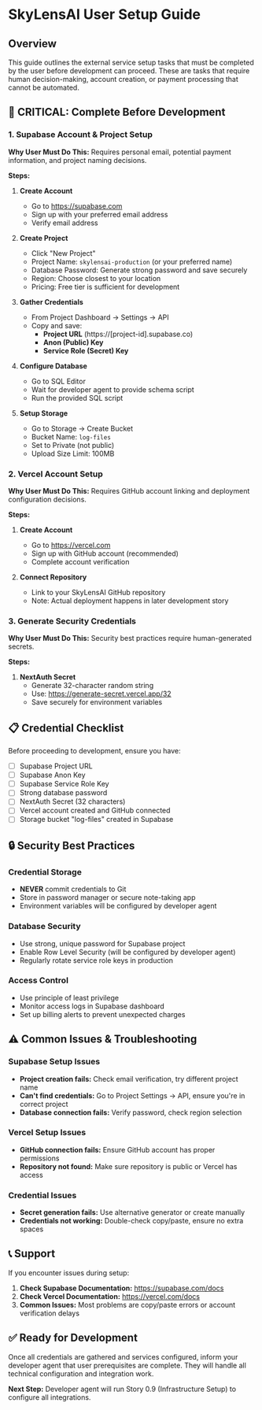 # SkyLensAI User Setup Guide

## Overview
This guide outlines the external service setup tasks that must be completed by the user before development can proceed. These are tasks that require human decision-making, account creation, or payment processing that cannot be automated.

## 🚨 CRITICAL: Complete Before Development

### 1. Supabase Account & Project Setup

**Why User Must Do This:** Requires personal email, potential payment information, and project naming decisions.

**Steps:**
1. **Create Account**
   - Go to https://supabase.com
   - Sign up with your preferred email address
   - Verify email address

2. **Create Project**
   - Click "New Project"
   - Project Name: `skylensai-production` (or your preferred name)
   - Database Password: Generate strong password and save securely
   - Region: Choose closest to your location
   - Pricing: Free tier is sufficient for development

3. **Gather Credentials**
   - From Project Dashboard → Settings → API
   - Copy and save:
     - **Project URL** (https://[project-id].supabase.co)
     - **Anon (Public) Key**
     - **Service Role (Secret) Key**

4. **Configure Database**
   - Go to SQL Editor
   - Wait for developer agent to provide schema script
   - Run the provided SQL script

5. **Setup Storage**
   - Go to Storage → Create Bucket
   - Bucket Name: `log-files`
   - Set to Private (not public)
   - Upload Size Limit: 100MB

### 2. Vercel Account Setup

**Why User Must Do This:** Requires GitHub account linking and deployment configuration decisions.

**Steps:**
1. **Create Account**
   - Go to https://vercel.com
   - Sign up with GitHub account (recommended)
   - Complete account verification

2. **Connect Repository**
   - Link to your SkyLensAI GitHub repository
   - Note: Actual deployment happens in later development story

### 3. Generate Security Credentials

**Why User Must Do This:** Security best practices require human-generated secrets.

**Steps:**
1. **NextAuth Secret**
   - Generate 32-character random string
   - Use: https://generate-secret.vercel.app/32
   - Save securely for environment variables

## 📋 Credential Checklist

Before proceeding to development, ensure you have:

- [ ] Supabase Project URL
- [ ] Supabase Anon Key
- [ ] Supabase Service Role Key
- [ ] Strong database password
- [ ] NextAuth Secret (32 characters)
- [ ] Vercel account created and GitHub connected
- [ ] Storage bucket "log-files" created in Supabase

## 🔒 Security Best Practices

### Credential Storage
- **NEVER** commit credentials to Git
- Store in password manager or secure note-taking app
- Environment variables will be configured by developer agent

### Database Security
- Use strong, unique password for Supabase project
- Enable Row Level Security (will be configured by developer agent)
- Regularly rotate service role keys in production

### Access Control
- Use principle of least privilege
- Monitor access logs in Supabase dashboard
- Set up billing alerts to prevent unexpected charges

## ⚠️ Common Issues & Troubleshooting

### Supabase Setup Issues
- **Project creation fails:** Check email verification, try different project name
- **Can't find credentials:** Go to Project Settings → API, ensure you're in correct project
- **Database connection fails:** Verify password, check region selection

### Vercel Setup Issues
- **GitHub connection fails:** Ensure GitHub account has proper permissions
- **Repository not found:** Make sure repository is public or Vercel has access

### Credential Issues
- **Secret generation fails:** Use alternative generator or create manually
- **Credentials not working:** Double-check copy/paste, ensure no extra spaces

## 📞 Support

If you encounter issues during setup:

1. **Check Supabase Documentation:** https://supabase.com/docs
2. **Check Vercel Documentation:** https://vercel.com/docs
3. **Common Issues:** Most problems are copy/paste errors or account verification delays

## ✅ Ready for Development

Once all credentials are gathered and services configured, inform your developer agent that user prerequisites are complete. They will handle all technical configuration and integration work.

**Next Step:** Developer agent will run Story 0.9 (Infrastructure Setup) to configure all integrations.